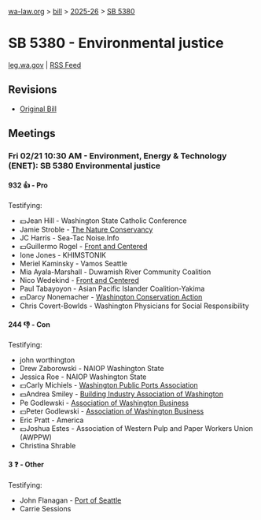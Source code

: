 [wa-law.org](/) > [bill](/bill/) > [2025-26](/bill/2025-26/) > [SB 5380](/bill/2025-26/sb/5380/)

# SB 5380 - Environmental justice
[leg.wa.gov](https://app.leg.wa.gov/billsummary?BillNumber=5380&Year=2025&Initiative=false) | [RSS Feed](./rss.xml)

## Revisions
* [Original Bill](1/)

## Meetings
### Fri 02/21 10:30 AM - Environment, Energy & Technology (ENET): SB 5380 Environmental justice
#### 932 👍 - Pro
Testifying:
* 💵Jean Hill - Washington State Catholic Conference
* Jamie Stroble - [The Nature Conservancy](/org/the_nature_conservancy/)
* JC Harris - Sea-Tac Noise.Info
* 💵Guillermo Rogel - [Front and Centered](/org/front_and_centered/)
* Ione Jones - KHIMSTONIK
* Meriel Kaminsky - Vamos Seattle
* Mia Ayala-Marshall - Duwamish River Community Coalition
* Nico Wedekind - [Front and Centered](/org/front_and_centered/)
* Paul Tabayoyon - Asian Pacific Islander Coalition-Yakima
* 💵Darcy Nonemacher - [Washington Conservation Action](/org/washington_conservation_action/)
* Chris Covert-Bowlds - Washington Physicians for Social Responsibility

#### 244 👎 - Con
Testifying:
* john worthington
* Drew Zaborowski - NAIOP Washington State
* Jessica Roe - NAIOP Washington State
* 💵Carly Michiels - [Washington Public Ports Association](/org/washington_public_ports_association/)
* 💵Andrea Smiley - [Building Industry Association of Washington](/org/building_industry_association_of_washington/)
* Pe Godlewski - [Association of Washington Business](/org/association_of_washington_business/)
* 💵Peter Godlewski - [Association of Washington Business](/org/association_of_washington_business/)
* Eric Pratt - America
* 💵Joshua Estes - Association of Western Pulp and Paper Workers Union (AWPPW)
* Christina Shrable

#### 3 ❓ - Other
Testifying:
* John Flanagan - [Port of Seattle](/org/port_of_seattle/)
* Carrie Sessions
